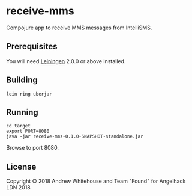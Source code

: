 # receive-mms

Compojure app to receive MMS messages from IntelliSMS.

## Prerequisites

You will need [Leiningen][] 2.0.0 or above installed.

[leiningen]: https://github.com/technomancy/leiningen

## Building

```lein ring uberjar```

## Running

```
cd target
export PORT=8080
java -jar receive-mms-0.1.0-SNAPSHOT-standalone.jar
```

Browse to port 8080.

## License

Copyright © 2018 Andrew Whitehouse and Team "Found" for Angelhack LDN 2018
